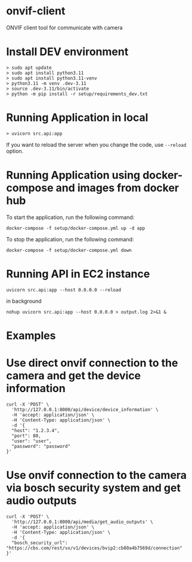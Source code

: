 # onvif-client
ONVIF client tool for communicate with camera

# Install DEV environment

```
> sudo apt update
> sudo apt install python3.11
> sudo apt install python3.11-venv
> python3.11 -m venv .dev-3.11
> source .dev-3.11/bin/activate
> python -m pip install -r setup/requirements_dev.txt
```

# Running Application in local

```
> uvicorn src.api:app
```

If you want to reload the server when you change the code, use `--reload` option.

# Running Application using docker-compose and images from docker hub

To start the application, run the following command:
```
docker-compose -f setup/docker-compose.yml up -d app
```

To stop the application, run the following command:
```
docker-compose -f setup/docker-compose.yml down
```

# Running API in EC2 instance

```
uvicorn src.api:app --host 0.0.0.0 --reload
```

in background

```
nohup uvicorn src.api:app --host 0.0.0.0 > output.log 2>&1 &
```

# Examples

# Use direct onvif connection to the camera and get the device information

```
curl -X 'POST' \
  'http://127.0.0.1:8000/api/device/device_information' \
  -H 'accept: application/json' \
  -H 'Content-Type: application/json' \
  -d '{
  "host": "1.2.3.4",
  "port": 80,
  "user": "user",
  "password": "password"
}'
```

# Use onvif connection to the camera via bosch security system and get audio outputs

```
curl -X 'POST' \
  'http://127.0.0.1:8000/api/media/get_audio_outputs' \
  -H 'accept: application/json' \
  -H 'Content-Type: application/json' \
  -d '{
  "bosch_security_url": "https://cbs.com/rest/vx/v1/devices/bvip2:cb80a4b7569d/connection"
}'
```

